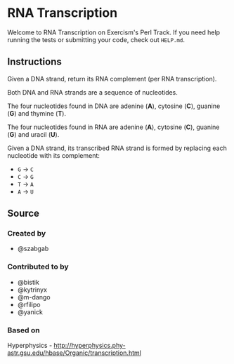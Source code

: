 # RNA Transcription

Welcome to RNA Transcription on Exercism's Perl Track.
If you need help running the tests or submitting your code, check out `HELP.md`.

## Instructions

Given a DNA strand, return its RNA complement (per RNA transcription).

Both DNA and RNA strands are a sequence of nucleotides.

The four nucleotides found in DNA are adenine (**A**), cytosine (**C**),
guanine (**G**) and thymine (**T**).

The four nucleotides found in RNA are adenine (**A**), cytosine (**C**),
guanine (**G**) and uracil (**U**).

Given a DNA strand, its transcribed RNA strand is formed by replacing
each nucleotide with its complement:

* `G` -> `C`
* `C` -> `G`
* `T` -> `A`
* `A` -> `U`

## Source

### Created by

- @szabgab

### Contributed to by

- @bistik
- @kytrinyx
- @m-dango
- @rfilipo
- @yanick

### Based on

Hyperphysics - http://hyperphysics.phy-astr.gsu.edu/hbase/Organic/transcription.html